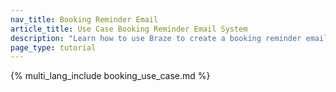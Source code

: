```yaml
---
nav_title: Booking Reminder Email
article_title: Use Case Booking Reminder Email System
description: "Learn how to use Braze to create a booking reminder email messaging system that allows users to create bookings and receive reminder emails."
page_type: tutorial
---
```


{% multi_lang_include booking_use_case.md %}